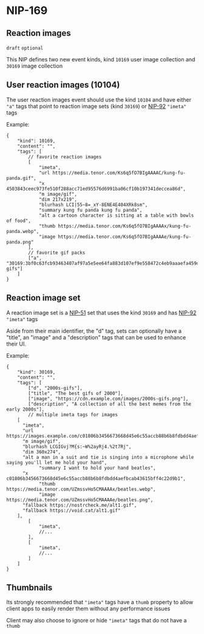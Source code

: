 NIP-169
======

Reaction images
---------------

`draft` `optional`

This NIP defines two new event kinds, kind `10169` user image collection and `30169` image collection

## User reaction images (10104)

The user reaction images event should use the kind `10104` and have either `"a"` tags that point to reaction image sets (kind `30169`) or [NIP-92](92.md) `"imeta"` tags

Example:

```jsonc
{
	"kind": 10169,
	"content": "",
	"tags": [
		// favorite reaction images
		[
			"imeta",
			"url https://media.tenor.com/Ks6q5fO7BIgAAAAC/kung-fu-panda.gif",
			"x 4503843ceec973fe510f288acc71ed95576d6991ba06cf10b197341deccea86d",
			"m image/gif",
			"dim 217x219",
			"blurhash LCI|55~8=_xY-8ENE4E404XRk8sm",
			"summary kung fu panda kung fu panda",
			"alt a cartoon character is sitting at a table with bowls of food",
			"thumb https://media.tenor.com/Ks6q5fO7BIgAAAAx/kung-fu-panda.webp",
			"image https://media.tenor.com/Ks6q5fO7BIgAAAAe/kung-fu-panda.png"
		],
		// favorite gif packs
		["a", "30169:3bf0c63fcb93463407af97a5e5ee64fa883d107ef9e558472c4eb9aaaefa459d:2000s-gifs"]
	]
}
```

## Reaction image set

A reaction image set is a [NIP-51](51.md) set that uses the kind `30169` and has [NIP-92](92.md) `"imeta"` tags

Aside from their main identifier, the "d" tag, sets can optionally have a "title", an "image" and a "description" tags that can be used to enhance their UI.

Example:

```jsonc
{
	"kind": 30169,
	"content": "",
	"tags": [
		["d", "2000s-gifs"],
		["title", "The best gifs of 2000"],
		["image", "https://cdn.example.com/images/2000s-gifs.png"],
		["description", "A collection of all the best memes from the early 2000s"],
		// multiple imeta tags for images
    [
      "imeta",
      "url https://images.example.com/c01806b3456673668d45e6c55accb88b6b8fdbdd4aefbcab43615bff4c22d9b1.gif",
      "m image/gif",
      "blurhash LCGIGvj?M{s:~W%2ayRj4.%2t7Rj",
      "dim 360x274",
      "alt a man in a suit and tie is singing into a microphone while saying you'll let me hold your hand",
			"summary I want to hold your hand beatles",
      "x c01806b3456673668d45e6c55accb88b6b8fdbdd4aefbcab43615bff4c22d9b1",
			"thumb https://media.tenor.com/UZmssvHo5CMAAAAx/beatles.webp",
			"image https://media.tenor.com/UZmssvHo5CMAAAAe/beatles.png",
      "fallback https://nostrcheck.me/alt1.gif",
      "fallback https://void.cat/alt1.gif"
    ],
		[
			"imeta",
			//...
		],
		[
			"imeta",
			//...
		]
	]
}
```

## Thumbnails

Its strongly recommended that `"imeta"` tags have a `thumb` property to allow client apps to easily render them without any performance issues

Client may also choose to ignore or hide `"imeta"` tags that do not have a `thumb`
